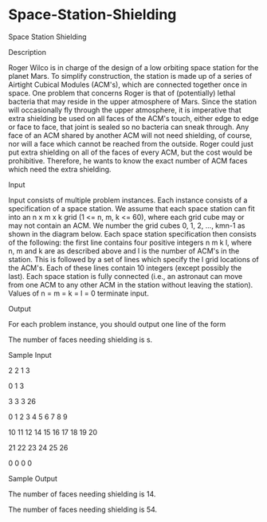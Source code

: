 # Space-Station-Shielding

Space Station Shielding

Description

Roger Wilco is in charge of the design of a low orbiting space station for the planet Mars. To simplify construction, the station is made up of a series of Airtight Cubical Modules (ACM's), which are connected together once in space. One problem that concerns Roger is that of (potentially) lethal bacteria that may reside in the upper atmosphere of Mars. Since the station will occasionally fly through the upper atmosphere, it is imperative that extra shielding be used on all faces of the ACM's touch, either edge to edge or face to face, that joint is sealed so no bacteria can sneak through. Any face of an ACM shared by another ACM will not need shielding, of course, nor will a face which cannot be reached from the outside. Roger could just put extra shielding on all of the faces of every ACM, but the cost would be prohibitive. Therefore, he wants to know the exact number of ACM faces which need the extra shielding.

Input

Input consists of multiple problem instances. Each instance consists of a specification of a space station. We assume that each space station can fit into an n x m x k grid (1 <= n, m, k <= 60), where each grid cube may or may not contain an ACM. We number the grid cubes 0, 1, 2, ..., kmn-1 as shown in the diagram below. Each space station specification then consists of the following: the first line contains four positive integers n m k l, where n, m and k are as described above and l is the number of ACM's in the station. This is followed by a set of lines which specify the l grid locations of the ACM's. Each of these lines contain 10 integers (except possibly the last). Each space station is fully connected (i.e., an astronaut can move from one ACM to any other ACM in the station without leaving the station). Values of n = m = k = l = 0 terminate input.

Output

For each problem instance, you should output one line of the form

The number of faces needing shielding is s.

Sample Input

2 2 1 3

0 1 3

3 3 3 26

0 1 2 3 4 5 6 7 8 9

10 11 12 14 15 16 17 18 19 20

21 22 23 24 25 26

0 0 0 0

Sample Output

The number of faces needing shielding is 14.

The number of faces needing shielding is 54.

